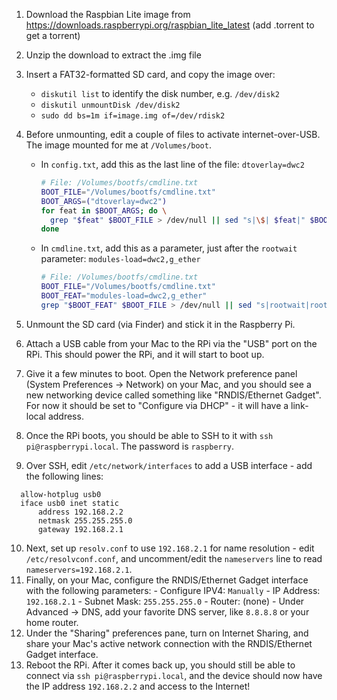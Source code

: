   1. Download the Raspbian Lite image from https://downloads.raspberrypi.org/raspbian_lite_latest (add .torrent to get a torrent)

  2. Unzip the download to extract the .img file

  3. Insert a FAT32-formatted SD card, and copy the image over:
      - `diskutil list` to identify the disk number, e.g. `/dev/disk2`
      - `diskutil unmountDisk /dev/disk2`
      - `sudo dd bs=1m if=image.img of=/dev/rdisk2`

  4. Before unmounting, edit a couple of files to activate internet-over-USB.  The image mounted for me at `/Volumes/boot`.
      - In `config.txt`, add this as the last line of the file: `dtoverlay=dwc2`
        ```bash
        # File: /Volumes/bootfs/cmdline.txt
        BOOT_FILE="/Volumes/bootfs/cmdline.txt"
        BOOT_ARGS=("dtoverlay=dwc2")
        for feat in $BOOT_ARGS; do \
          grep "$feat" $BOOT_FILE > /dev/null || sed "s|\$| $feat|" $BOOT_FILE; \
        done
        ```
      - In `cmdline.txt`, add this as a parameter, just after the `rootwait` parameter: `modules-load=dwc2,g_ether`
        ```bash
        # File: /Volumes/bootfs/cmdline.txt
        BOOT_FILE="/Volumes/bootfs/cmdline.txt"
        BOOT_FEAT="modules-load=dwc2,g_ether"
        grep "$BOOT_FEAT" $BOOT_FILE > /dev/null || sed "s|rootwait|rootwait $BOOT_FEAT|" $BOOT_FILE
        ```
  5. Unmount the SD card (via Finder) and stick it in the Raspberry Pi.

  6. Attach a USB cable from your Mac to the RPi via the "USB" port on the RPi.  This should power the RPi, and it will start to boot up.

  7. Give it a few minutes to boot. Open the Network preference panel (System Preferences -> Network) on your Mac, and you should see a new networking device called something like "RNDIS/Ethernet Gadget".  For now it should be set to "Configure via DHCP" - it will have a link-local address.

  8. Once the RPi boots, you should be able to SSH to it with `ssh pi@raspberrypi.local`.  The password is `raspberry`.

  9. Over SSH, edit `/etc/network/interfaces` to add a USB interface - add the following lines:
```
  allow-hotplug usb0
  iface usb0 inet static
      address 192.168.2.2
      netmask 255.255.255.0
      gateway 192.168.2.1
```
  10. Next, set up `resolv.conf` to use `192.168.2.1` for name resolution - edit `/etc/resolvconf.conf`, and uncomment/edit the `nameservers` line to read `nameservers=192.168.2.1`.
  11. Finally, on your Mac, configure the RNDIS/Ethernet Gadget interface with the following parameters:
    - Configure IPV4: `Manually`
    - IP Address: `192.168.2.1`
    - Subnet Mask: `255.255.255.0`
    - Router: (none)
    - Under Advanced -> DNS, add your favorite DNS server, like `8.8.8.8` or your home router.
  12. Under the "Sharing" preferences pane, turn on Internet Sharing, and share your Mac's active network connection with the RNDIS/Ethernet Gadget interface.
  13. Reboot the RPi.  After it comes back up, you should still be able to connect via `ssh pi@raspberrypi.local`, and the device should now have the IP address `192.168.2.2` and access to the Internet!